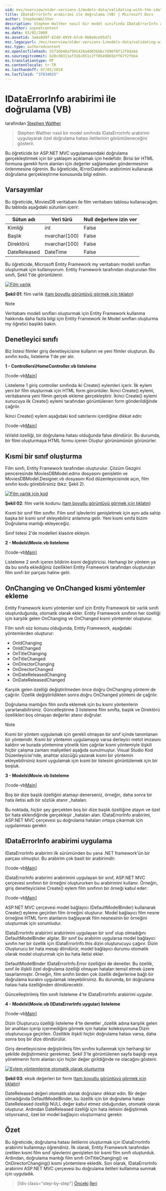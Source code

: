 ```yaml
---
uid: mvc/overview/older-versions-1/models-data/validating-with-the-idataerrorinfo-interface-vb
title: IDataErrorInfo arabirimi ile doğrulama (VB) | Microsoft Docs
author: StephenWalther
description: Stephen Walther nasıl bir model sınıfında IDataErrorInfo arabirimi uygulayarak özel doğrulama hatası iletilerinin görüntüleneceğini gösterir.
ms.author: aspnetcontent
ms.date: 03/02/2009
ms.assetid: 3a8a9d9f-82dd-4959-b7c6-960e9ce95df1
msc.legacyurl: /mvc/overview/older-versions-1/models-data/validating-with-the-idataerrorinfo-interface-vb
msc.type: authoredcontent
ms.openlocfilehash: 55716b48a7991424a4d03bbbc7d96f8f12f8dabb
ms.sourcegitcommit: b28cd0313af316c051c2ff8549865bff67f2fbb4
ms.translationtype: MT
ms.contentlocale: tr-TR
ms.lasthandoff: 07/05/2018
ms.locfileid: "37834025"
---
```

<a name="validating-with-the-idataerrorinfo-interface-vb"></a>IDataErrorInfo arabirimi ile doğrulama (VB)
====================
tarafından [Stephen Walther](https://github.com/StephenWalther)

> Stephen Walther nasıl bir model sınıfında IDataErrorInfo arabirimi uygulayarak özel doğrulama hatası iletilerinin görüntüleneceğini gösterir.


Bu öğreticide bir ASP.NET MVC uygulamasındaki doğrulama gerçekleştirmek için bir yaklaşım açıklamak için hedefidir. Birisi bir HTML formuna gerekli form alanları için değerler sağlamadan göndermesinin önlenmesine öğrenin. Bu öğreticide, IErrorDataInfo arabirimini kullanarak doğrulama gerçekleştirme konusunda bilgi edinin.

## <a name="assumptions"></a>Varsayımlar

Bu öğreticide, MoviesDB veritabanı ile film veritabanı tablosu kullanacağım. Bu tabloda aşağıdaki sütunları içerir:

<a id="0.6_table01"></a>


| **Sütun adı** | **Veri türü** | **Null değerlere izin ver** |
| --- | --- | --- |
| Kimliği | int | False |
| Başlık | nvarchar(100) | False |
| Direktörü | nvarchar(100) | False |
| DateReleased | DateTime | False |


Bu öğreticide, Microsoft Entity Framework my veritabanı modeli sınıfları oluşturmak için kullanıyorum. Entity Framework tarafından oluşturulan film sınıfı, Şekil 1'de görüntülenir.


[![Film varlık](validating-with-the-idataerrorinfo-interface-vb/_static/image1.jpg)](validating-with-the-idataerrorinfo-interface-vb/_static/image1.png)

**Şekil 01**: film varlık ([tam boyutlu görüntüyü görmek için tıklatın](validating-with-the-idataerrorinfo-interface-vb/_static/image2.png))


> [!NOTE] 
> 
> Veritabanı modeli sınıfları oluşturmak için Entity Framework kullanma hakkında daha fazla bilgi için Entity Framework ile Model sınıfları oluşturma my öğretici başlıklı bakın.


## <a name="the-controller-class"></a>Denetleyici sınıfı

Biz listesi filmler giriş denetleyicisine kullanın ve yeni filmler oluşturun. Bu sınıfın kodu, listeleme 1'de yer alır.

**1 - Controllers\HomeController.vb listeleme**

[!code-vb[Main](validating-with-the-idataerrorinfo-interface-vb/samples/sample1.vb)]

Listeleme 1 giriş controller sınıfında iki Create() eylemleri içerir. İlk eylem yeni bir film oluşturmak için HTML form görüntüler. İkinci Create() eylemi, veritabanına yeni filmin gerçek ekleme gerçekleştirir. İkinci Create() eylemi sunucuya ilk Create() eylemi tarafından görüntülenen form gönderildiğinde çağrılır.

İkinci Create() eylem aşağıdaki kod satırlarını içerdiğine dikkat edin:

[!code-vb[Main](validating-with-the-idataerrorinfo-interface-vb/samples/sample2.vb)]

IsValid özelliği, bir doğrulama hatası olduğunda false döndürür. Bu durumda, bir filmi oluşturmaya HTML formu içeren Oluştur görünümünün görünürler.

## <a name="creating-a-partial-class"></a>Kısmi bir sınıf oluşturma

Film sınıfı, Entity Framework tarafından oluşturulur. Çözüm Gezgini penceresinde MoviesDBModel.edmx dosyasını genişletin ve MoviesDBModel.Designer.vb dosyasını Kod düzenleyicisinde açın, film sınıfın kodu görebilirsiniz (bkz: Şekil 2).


[![Film varlık için kod](validating-with-the-idataerrorinfo-interface-vb/_static/image2.jpg)](validating-with-the-idataerrorinfo-interface-vb/_static/image3.png)

**Şekil 02**: film varlık kodunu ([tam boyutlu görüntüyü görmek için tıklatın](validating-with-the-idataerrorinfo-interface-vb/_static/image4.png))


Kısmi bir sınıf film sınıftır. Film sınıf işlevlerini genişletmek için aynı ada sahip başka bir kısmi sınıf ekleyebiliriz anlamına gelir. Yeni kısmi sınıfa bizim Doğrulama mantığı ekleyeceğiz.

Sınıf listesi 2'de modelleri klasöre ekleyin.

**2 - Models\Movie.vb listeleme**

[!code-vb[Main](validating-with-the-idataerrorinfo-interface-vb/samples/sample3.vb)]

Listeleme 2 sınıfı içeren bildirim *kısmi* değiştiricisi. Herhangi bir yöntem ya da bu sınıfa eklediğiniz özellikleri Entity Framework tarafından oluşturulan film sınıfı bir parçası haline gelir.

## <a name="adding-onchanging-and-onchanged-partial-methods"></a>OnChanging ve OnChanged kısmi yöntemler ekleme

Entity Framework kısmi yöntemler sınıf için Entity Framework bir varlık sınıfı oluşturduğunda, otomatik olarak ekler. Entity Framework sınıfının her özelliği için karşılık gelen OnChanging ve OnChanged kısmi yöntemler oluşturur.

Film sınıfı söz konusu olduğunda, Entity Framework, aşağıdaki yöntemlerden oluşturur:

- OnIdChanging
- OnIdChanged
- OnTitleChanging
- OnTitleChanged
- OnDirectorChanging
- OnDirectorChanged
- OnDateReleasedChanging
- OnDateReleasedChanged

Karşılık gelen özelliği değiştirilmeden önce doğru OnChanging yöntemi de çağrılır. Özellik değiştirildikten sonra doğru OnChanged yöntemi de çağrılır.

Doğrulama mantığını film sınıfa eklemek için bu kısmi yöntemlerin yararlanabilirsiniz. Güncelleştirme 3 listeleme film sınıfta, başlık ve Direktörü özellikleri boş olmayan değerler atanır doğrular.

> [!NOTE] 
> 
> Kısmi bir yöntem uygulamak için gerekli olmayan bir sınıf içinde tanımlanan bir yöntemdir. Kısmi bir yöntemin uygulamayıp varsa derleyici metot imzasını kaldırır ve burada yöntemine yönelik tüm çağrılar kısmi yöntemiyle ilişkili hiçbir çalışma zamanı maliyetleri aşağıda sunulmuştur. Visual Studio Kod Düzenleyicisi'nde, anahtar sözcüğü yazarak kısmi bir yöntemin ekleyebilirsiniz *kısmi* uygulamak için kısmi bir listesini görüntülemek için bir boşluk.


**3 - Models\Movie.vb listeleme**

[!code-vb[Main](validating-with-the-idataerrorinfo-interface-vb/samples/sample4.vb)]

Boş bir dize başlık özelliğini atamayı denerseniz, örneğin, daha sonra bir hata iletisi adlı bir sözlük atanır \_hataları.

Bu noktada, hiçbir şey gerçekten boş bir dize başlık özelliğine atayın ve özel bir hata eklendiğinde gerçekleşir \_hataları alan. IDataErrorInfo arabirimi, ASP.NET MVC çerçevesi şu doğrulama hataları ortaya çıkarmak için uygulanması gerekir.

## <a name="implementing-the-idataerrorinfo-interface"></a>IDataErrorInfo arabirimi uygulama

IDataErrorInfo arabirimi ilk sürümünden bu yana .NET framework'ün bir parçası olmuştur. Bu arabirim çok basit bir arabirimdir:

[!code-vb[Main](validating-with-the-idataerrorinfo-interface-vb/samples/sample5.vb)]

IDataErrorInfo arabirimi arabirimini uygulayan bir sınıf, ASP.NET MVC çerçevesi sınıfının bir örneğini oluştururken bu arabirimini kullanır. Örneğin, giriş denetleyicisine Create() eylem film sınıfının bir örneği kabul eder:

[!code-vb[Main](validating-with-the-idataerrorinfo-interface-vb/samples/sample6.vb)]

ASP.NET MVC çerçevesi model bağlayıcı (DefaultModelBinder) kullanarak Create() eyleme geçirilen film örneğini oluşturur. Model bağlayıcı film nesne örneğine HTML form alanlarını bağlayarak film nesnesinin bir örneğini oluşturmak için sorumludur.

IDataErrorInfo arabirimi arabirimini uygulayan bir sınıf olup olmadığını DefaultModelBinder algılar. Bir sınıf bu arabirim uygularsa model bağlayıcı sınıfın her bir özellik için IDataErrorInfo.this dizin oluşturucuyu çağırır. Dizin Oluşturucu bir hata mesajı döndürür, model bağlayıcı durumu otomatik olarak model oluşturmak için bu hata iletisi ekler.

DefaultModelBinder IDataErrorInfo.Error özelliğini de denetler. Bu özellik, sınıf ile ilişkili özel doğrulama özelliği olmayan hataları temsil etmek üzere tasarlanmıştır. Örneğin, film sınıfın birden çok özellik değerlerine bağlı bir doğrulama kuralını uygulamak isteyebilirsiniz. Bu durumda, bir doğrulama hatası hata özelliğinden döndürecektir.

Güncelleştirilmiş film sınıfı listeleme 4'te IDataErrorInfo arabirimi uygular.

**4 - Models\Movie.vb (IDataErrorInfo uygular) listeleme**

[!code-vb[Main](validating-with-the-idataerrorinfo-interface-vb/samples/sample7.vb)]

Dizin Oluşturucu özelliği listeleme 4'te denetler \_özellik adına karşılık gelen bir anahtarı içerip içermediğini görmek için hatalar koleksiyonuna Dizin oluşturucuya geçirilen. Özellikle ilişkili hiçbir doğrulama hatası varsa, daha sonra boş bir dize döndürülür.

Giriş denetleyicisine değiştirilmiş film sınıfını kullanmak için herhangi bir şekilde değiştirmeniz gerekmez. Şekil 3'te görüntülenen sayfa başlığı veya yönetmenin form alanları için hiçbir değer girildiğinde ne olacağını gösterir.


[![Eylem yöntemlerine otomatik olarak oluşturma](validating-with-the-idataerrorinfo-interface-vb/_static/image3.jpg)](validating-with-the-idataerrorinfo-interface-vb/_static/image5.png)

**Şekil 03**: eksik değerleri bir form ([tam boyutlu görüntüyü görmek için tıklatın](validating-with-the-idataerrorinfo-interface-vb/_static/image6.png))


DateReleased değeri otomatik olarak doğrulanır dikkat edin. Bir değer olmadığında DefaultModelBinder, bu özellik için bir doğrulama hatası DateReleased özelliği NULL değer kabul etmez olduğundan, otomatik olarak oluşturur. Ardından DateReleased özelliği için hata iletisini değiştirmek istiyorsanız, özel bir model bağlayıcı oluşturmanız gerekir.

## <a name="summary"></a>Özet

Bu öğreticide, doğrulama hatası iletilerini oluşturmak için IDataErrorInfo arabirimi kullanmayı öğrendiniz. İlk olarak, Entity Framework tarafından üretilen kısmi film sınıf işlevlerini genişleten bir kısmi film sınıfı oluşturduk. Ardından, doğrulama mantığı film sınıfı OnTitleChanging() ve OnDirectorChanging() kısmi yöntemlere ekledik. Son olarak, IDataErrorInfo arabirimi ASP.NET MVC çerçevesi bu doğrulama iletileri kullanıma sunmak için uyguladık.

> [!div class="step-by-step"]
> [Önceki](performing-simple-validation-vb.md)
> [İleri](validating-with-a-service-layer-vb.md)
